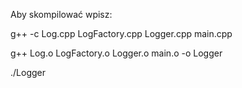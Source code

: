 Aby skompilować wpisz: 

g++ -c Log.cpp LogFactory.cpp Logger.cpp main.cpp 

g++ Log.o LogFactory.o Logger.o main.o -o Logger 

./Logger 
